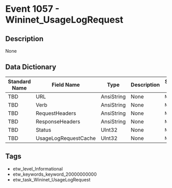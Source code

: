# Event 1057 - Wininet_UsageLogRequest

## Description
None

## Data Dictionary
|Standard Name|Field Name|Type|Description|Sample Value|
|---|---|---|---|---|
|TBD|URL|AnsiString|None|`None`|
|TBD|Verb|AnsiString|None|`None`|
|TBD|RequestHeaders|AnsiString|None|`None`|
|TBD|ResponseHeaders|AnsiString|None|`None`|
|TBD|Status|UInt32|None|`None`|
|TBD|UsageLogRequestCache|UInt32|None|`None`|

## Tags
* etw_level_Informational
* etw_keywords_keyword_20000000000
* etw_task_Wininet_UsageLogRequest